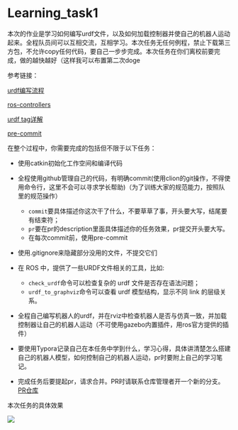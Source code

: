 # Learning_task1
本次的作业是学习如何编写urdf文件，以及如何加载控制器并使自己的机器人运动起来。全程队员间可以互相交流，互相学习。本次任务无任何例程，禁止下载第三方包，不允许copy任何代码，要自己一步步完成。本次任务在你们离校前要完成，做的越快越好（这样我可以布置第二次doge

参考链接：

[urdf编写流程](https://dynamic-x-docs.netlify.app/quick_start/the_method_of_write_urdf.html)

[ros-controllers](https://github.com/ros-controls/ros_controllers)

[urdf tag详解](https://zhuanlan.zhihu.com/p/83280676)

[pre-commit](https://rm-control-docs.netlify.app/dev_guide/code_style#pre-commit-%E6%A0%BC%E5%BC%8F%E6%A3%80%E6%9F%A5%E5%99%A8)

在整个过程中，你需要完成的包括但不限于以下任务：

- 使用catkin初始化工作空间和编译代码
- 全程使用github管理自己的代码，有明确commit(使用clion的git操作，不得使用命令行，这里不会可以寻求学长帮助)（为了训练大家的规范能力，按照队里的规范操作）
    - `commit`要具体描述你这次干了什么，不要草草了事，开头要大写，结尾要有结束符；
    - `pr`要在pr的description里面具体描述你的任务效果，pr提交开头要大写。
    - 在每次commit前，使用pre-commit

- 使用.gitignore来隐藏部分没用的文件，不提交它们
- 在 ROS 中，提供了一些URDF文件相关的工具，比如:
    - `check_urdf`命令可以检查复杂的 urdf 文件是否存在语法问题；
    - `urdf_to_graphviz`命令可以查看 urdf 模型结构，显示不同 link 的层级关系。
- 全程自己编写机器人的urdf，并在rviz中检查机器人是否与仿真一致，并加载控制器让自己的机器人运动（不可使用gazebo内置插件，用ros官方提供的插件）
- 要使用Typora记录自己在本任务中学到什么，学习心得，具体讲清楚怎么搭建自己的机器人模型，如何控制自己的机器人运动，pr时要附上自己的学习笔记。
- 完成任务后要提起pr，请求合并。PR时请联系仓库管理者开一个新的分支。[PR仓库](https://github.com/YoujianWu/Learning_task)

本次任务的具体效果

![](../imgs/task.jpg)

